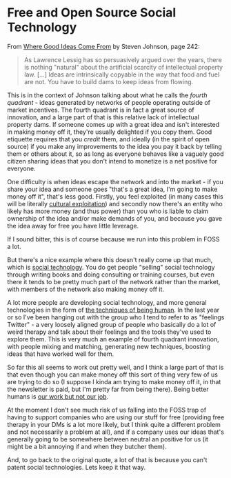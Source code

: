 # Free and Open Source Social Technology

From [Where Good Ideas Come From](https://amzn.to/36FzofT) by Steven Johnson, page 242:

> As Lawrence Lessig has so persuasively argued over the years, there is nothing "natural" about the artificial scarcity of intellectual property law. [...] Ideas are intrinsically copyable in the way that food and fuel are not. You have to build dams to keep ideas from flowing.

This is in the context of Johnson talking about what he calls the *fourth quadrant* - ideas generated by networks of people operating outside of market incentives. The fourth quadrant is in fact a great source of innovation, and a large part of that is this relative lack of intellectual property dams. If someone comes up with a great idea and isn't interested in making money off it, they're usually delighted if you copy them. Good etiquette requires that you *credit* them, and ideally (in the spirit of open source) if you make any improvements to the idea you pay it back by telling them or others about it, so as long as everyone behaves like a vaguely good citizen sharing ideas that you don't intend to monetize is a net positive for everyone.

One difficulty is when ideas escape the network and into the market - if you share your idea and someone goes "that's a great idea, I'm going to make money off it", that's less good. Firstly, you feel exploited (in many cases this will be literally [cultural exploitation](https://www.currentaffairs.org/2017/09/the-question-of-cultural-appropriation)) and secondly now there's an entity who likely has more money (and thus power) than you who is liable to claim ownership of the idea and/or make demands of you, and because you gave the idea away for free you have little leverage.

If I sound bitter, this is of course because we run into this problem in FOSS a lot.

But there's a nice example where this doesn't really come up that much, which is [social technology](https://www.drmaciver.com/2019/08/the-missing-social-technology-sector/). You do get people "selling" social technology through writing books and doing consulting or training courses, but even there it tends to be pretty much part of the network rather than the market, with members of the network also making money off it.

A lot more people are developing social technology, and more general technologies in the form of [the techniques of being human](https://notebook.drmaciver.com/posts/2020-05-09-11:26.html). In the last year or so I've been hanging out with the group who I tend to refer to as "feelings Twitter" - a very loosely aligned group of people who basically do a lot of weird therapy and talk about their feelings and the tools they've used to explore them. This is very much an example of fourth quadrant innovation, with people mixing and matching, generating new techniques, boosting ideas that have worked well for them.

So far this all seems to work out pretty well, and I think a large part of that is that even though you can make money off this sort of thing very few of us are trying to do so (I suppose I kinda am trying to make money off it, in that the newsletter is paid, but I'm pretty far from being there). Being better humans is [our work but not our job](https://drmaciver.substack.com/p/what-do-you-do).

At the moment I don't see much risk of us falling into the FOSS trap of having to support companies who are using our stuff for free (providing free therapy in your DMs is a lot more likely, but I think quite a different problem and not necessarily a problem at all), and if a company uses our ideas that's generally going to be somewhere between neutral an positive for us (it might be a bit annoying if and when they butcher them).

And, to go back to the original quote, a lot of that is because you can't patent social technologies. Lets keep it that way.
